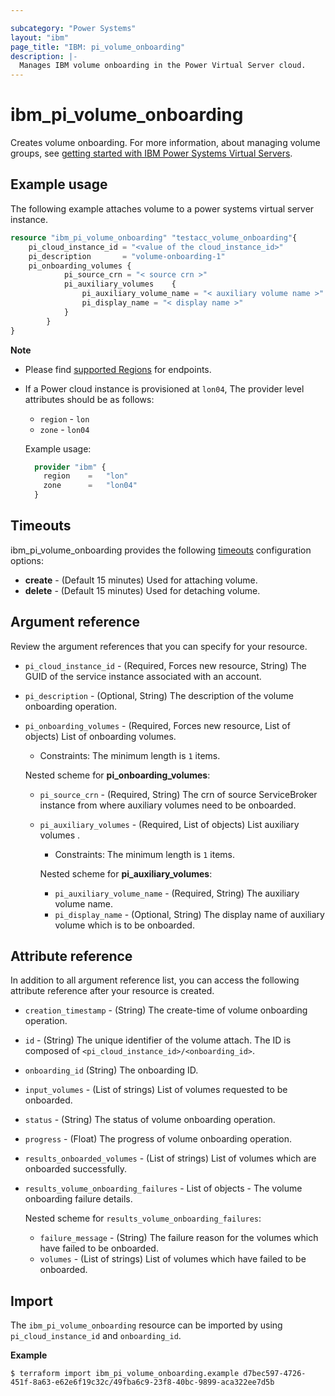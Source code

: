 ```yaml
---

subcategory: "Power Systems"
layout: "ibm"
page_title: "IBM: pi_volume_onboarding"
description: |-
  Manages IBM volume onboarding in the Power Virtual Server cloud.
---
```


# ibm_pi_volume_onboarding
Creates volume onboarding. For more information, about managing volume groups, see [getting started with IBM Power Systems Virtual Servers](https://cloud.ibm.com/docs/power-iaas?topic=power-iaas-getting-started).


## Example usage
The following example attaches volume to a power systems virtual server instance.

```terraform
resource "ibm_pi_volume_onboarding" "testacc_volume_onboarding"{
	pi_cloud_instance_id = "<value of the cloud_instance_id>"
	pi_description       = "volume-onboarding-1"
	pi_onboarding_volumes {
			pi_source_crn = "< source crn >"
			pi_auxiliary_volumes    {
				pi_auxiliary_volume_name = "< auxiliary volume name >"
				pi_display_name = "< display name >"
			}
		}
}
```

**Note**
* Please find [supported Regions](https://cloud.ibm.com/apidocs/power-cloud#endpoint) for endpoints.
* If a Power cloud instance is provisioned at `lon04`, The provider level attributes should be as follows:
  * `region` - `lon`
  * `zone` - `lon04`

  Example usage:
  
  ```terraform
    provider "ibm" {
      region    =   "lon"
      zone      =   "lon04"
    }
  ```
  
## Timeouts

ibm_pi_volume_onboarding provides the following [timeouts](https://www.terraform.io/docs/language/resources/syntax.html) configuration options:

- **create** - (Default 15 minutes) Used for attaching volume.
- **delete** - (Default 15 minutes) Used for detaching volume.

## Argument reference 
Review the argument references that you can specify for your resource. 

- `pi_cloud_instance_id` - (Required, Forces new resource, String) The GUID of the service instance associated with an account.
- `pi_description` - (Optional, String) The description of the volume onboarding operation.
- `pi_onboarding_volumes` - (Required, Forces new resource, List of objects) List of onboarding volumes.
  - Constraints: The minimum length is `1` items.

  Nested scheme for **pi_onboarding_volumes**:
  - `pi_source_crn` - (Required, String) The crn of source ServiceBroker instance from where auxiliary volumes need to be onboarded.
  - `pi_auxiliary_volumes` - (Required, List of objects) List auxiliary volumes .
    - Constraints: The minimum length is `1` items.

    Nested scheme for **pi_auxiliary_volumes**:
    - `pi_auxiliary_volume_name` - (Required, String) The auxiliary volume name.
    - `pi_display_name` - (Optional, String) The display name of auxiliary volume which is to be onboarded.

## Attribute reference
In addition to all argument reference list, you can access the following attribute reference after your resource is created.

- `creation_timestamp` - (String) The create-time of volume onboarding operation.
- `id` - (String) The unique identifier of the volume attach. The ID is composed of `<pi_cloud_instance_id>/<onboarding_id>`.
- `onboarding_id` (String) The onboarding ID.
- `input_volumes` - (List of strings) List of volumes requested to be onboarded.
- `status` - (String) The status of volume onboarding operation.
- `progress` - (Float) The progress of volume onboarding operation.
- `results_onboarded_volumes` - (List of strings) List of volumes which are onboarded successfully.
- `results_volume_onboarding_failures` - List of objects - The volume onboarding failure details.

  Nested scheme for `results_volume_onboarding_failures`:
  - `failure_message` - (String) The failure reason for the volumes which have failed to be onboarded.
  - `volumes` - (List of strings) List of volumes which have failed to be onboarded.

## Import

The `ibm_pi_volume_onboarding` resource can be imported by using `pi_cloud_instance_id` and `onboarding_id`.

**Example**

```
$ terraform import ibm_pi_volume_onboarding.example d7bec597-4726-451f-8a63-e62e6f19c32c/49fba6c9-23f8-40bc-9899-aca322ee7d5b
```
